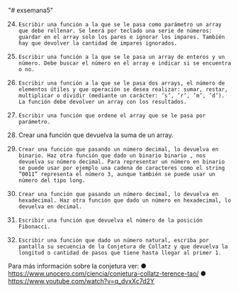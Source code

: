 "# exsemana5" 

<!-- 
1. Armar una función, a la que se le pase como parámetro un número N, y muestre por pantalla N veces el mensaje: “Módulo ejecutándose”.
2. Escribir una función que nos salude, pasándole un nombre por parámetro. Su salida debe decir por ejemplo ”Hola Aristoteles, ¿cómo estás?”.
3.  Diseñar una función que tenga como parámetros dos números, y que calcule el máximo.
4.  Idem al anterior pero que calcule el máximo de 3 números.
5.  Idem al anterior pero que calcule el máximo de un array de n elementos.
6. Se necesita crear una función a la que se le pasan por parámetro dos enteros y muestra todos los números comprendidos entre ellos, inclusive.
7. Armar una función que muestre en pantalla el doble del valor que se le pasa como parámetro.
8. Se necesita una función que calcule y muestre en pantalla el área o el volumen de un cilindro, según se especifique. Para distinguir un caso de otro, además de pasarle por parámetro el radio y la altura, se le pasará el carácter ’a’ (para área) o ’v’ (para el volumen). 
9. Idem al anterior pero que devuelva un array con ambos cálculos: el área y el volumen. 
10. Crear una función a la que se le pasa un número entero y devuelve la cantidad de divisores primos que tiene.
11.  Crear una función a la que se le pasa un número entero y devuelve un array con los divisores primos de 
dicho número
12. Escribir una función que calcule el máximo común divisor de dos números. 
13. Escribir una función que calcule el máximo común divisor de tres números
14. Escribir una función que calcule el máximo común divisor de los números contenidos en un array
15. Escribir una función que calcule el mínimo común múltiplo de dos números .
16. Escribir una función que calcule el mínimo común múltiplo de tres números. 
17.  Escribir una función que calcule el mínimo común múltiplo de los números contenidos en un array.
18. Escribir una función que indique si dos números enteros positivos son amigos. Dos números son amigos, si la suma de sus divisores (distintos de ellos mismos) son iguales.
19.  	Escribir una función que indique si un número es primo.
20.  	Escribir una función que reciba los parámetros a y n; y calcule la potencia n de a. (a  n). 
21.   Escribir una función que muestre en binario un número entre 0 y 255.
22.  	Escribir una función que sume los n primeros números impares.
23.  	Escribir una función que calcule la distancia euclídea entre dos puntos del plano. Tener en cuenta que la función debe recibir 4 parámetros: las 2 coordenadas del primer punto y las 2 coordenadas del segundo punto. 
Para más información sobre la distancia euclidiana: https://www.youtube.com/watch?v=aaSrjfMyq1Y-->
24.  	Escribir una función a la que se le pasa como parámetro un array que debe rellenar. Se leerá por teclado una serie de números: guardar en el array solo los pares e ignorar los impares. También hay que devolver la cantidad de impares ignorados.
25.  	Escribir una función a la que se le pasa un array de enteros y un número. Debe buscar el número en el array e indicar si se encuentra o no.
26.  	Escribir una función a la que se le pasa dos arrays, el número de elementos útiles y que operación se desea realizar: sumar, restar, multiplicar o dividir (mediante un carácter: ’s’, ’r’, ’m’, ’d’). La función debe devolver un array con los resultados.
27.  	Escribir una función que ordene el array que se le pasa por parámetro.
28.  Crear una función que devuelva la suma de un array.

29.  	Crear una función que pasando un número decimal, lo devuelva en binario. Haz otra función que dado un binario binario , nos devuelva su número decimal. Para representar un número en binario se puede usar por ejemplo una cadena de caracteres como el string ”0011” representa el número 3, aunque también se puede usar un número del tipo long.
30.  	Crear una función que pasando un número decimal, lo devuelva en hexadecimal. Haz otra función que dado un número en hexadecimal, lo devuelva en decimal.
31.  	Escribir una función que devuelva el número de la posición Fibonacci.
32.  	Escribir una función que dado un número natural, escriba por pantalla su secuencia de la Conjetura de Collatz y que devuelva la longitud o cantidad de pasos que tiene hasta llegar al primer 1.
  Para más información sobre la conjetura ver:
●	https://www.unocero.com/ciencia/conjetura-collatz-terence-tao/
●	https://www.youtube.com/watch?v=q_dvxXc7d2Y
